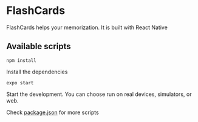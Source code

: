 # FlashCards

FlashCards helps your memorization. It is built with React Native

## Available scripts

`npm install`

Install the dependencies

`expo start`

Start the development. You can choose run on real devices, simulators, or web.

Check [package.json](package.json) for more scripts
